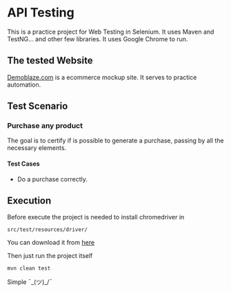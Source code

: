 
# API Testing

  

This is a practice project for Web Testing in Selenium. It uses Maven and TestNG... and other few libraries.
It uses Google Chrome to run.
  

## The tested Website

  

[Demoblaze.com](https://www.demoblaze.com/) is a ecommerce mockup site. It serves to practice automation. 

## Test Scenario

  

### Purchase any product
The goal is to certify if is possible to generate a purchase, passing by all the necessary elements.

  

#### Test Cases

- Do a purchase correctly.
  

## Execution

Before execute the project is needed to install chromedriver in 

	src/test/resources/driver/
You can download it from [here](https://chromedriver.chromium.org/downloads) 

Then just run the project itself

	mvn clean test

Simple ¯\_(ツ)_/¯